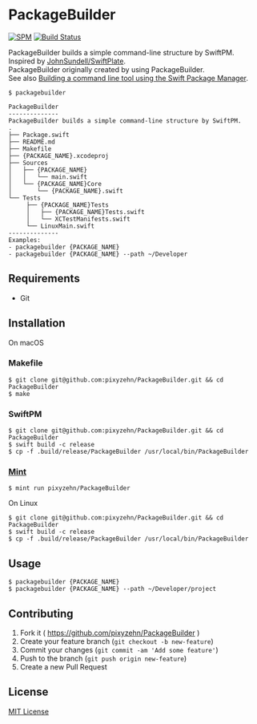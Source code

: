 # PackageBuilder
[![SPM](https://img.shields.io/badge/spm-compatible-brightgreen.svg?style=for-the-badge)](https://github.com/apple/swift-package-manager)
[![Build Status](https://img.shields.io/travis/com/pixyzehn/PackageBuilder/master?style=for-the-badge)](https://travis-ci.com/pixyzehn/PackageBuilder)

PackageBuilder builds a simple command-line structure by SwiftPM. Inspired by [JohnSundell/SwiftPlate](https://github.com/JohnSundell/SwiftPlate).  
PackageBuilder originally created by using PackageBuilder.  
See also [Building a command line tool using the Swift Package Manager](https://www.swiftbysundell.com/posts/building-a-command-line-tool-using-the-swift-package-manager).

```console
$ packagebuilder

PackageBuilder
--------------
PackageBuilder builds a simple command-line structure by SwiftPM.
.
├── Package.swift
├── README.md
├── Makefile
├── {PACKAGE_NAME}.xcodeproj
├── Sources
│   ├── {PACKAGE_NAME}
│   │   └── main.swift
│   └── {PACKAGE_NAME}Core
│       └── {PACKAGE_NAME}.swift
└── Tests
     ├── {PACKAGE_NAME}Tests
     │   ├── {PACKAGE_NAME}Tests.swift
     │   └── XCTestManifests.swift
     └── LinuxMain.swift
--------------
Examples:
- packagebuilder {PACKAGE_NAME}
- packagebuilder {PACKAGE_NAME} --path ~/Developer
```

## Requirements

- Git

## Installation

On macOS

### Makefile

```console
$ git clone git@github.com:pixyzehn/PackageBuilder.git && cd PackageBuilder
$ make
```

### SwiftPM

```console
$ git clone git@github.com:pixyzehn/PackageBuilder.git && cd PackageBuilder
$ swift build -c release
$ cp -f .build/release/PackageBuilder /usr/local/bin/PackageBuilder
```

### [Mint](https://github.com/yonaskolb/mint)
```console
$ mint run pixyzehn/PackageBuilder
```

On Linux

```console
$ git clone git@github.com:pixyzehn/PackageBuilder.git && cd PackageBuilder
$ swift build -c release
$ cp -f .build/release/PackageBuilder /usr/local/bin/PackageBuilder
```

## Usage

```console
$ packagebuilder {PACKAGE_NAME}
$ packagebuilder {PACKAGE_NAME} --path ~/Developer/project
```

## Contributing

1. Fork it ( https://github.com/pixyzehn/PackageBuilder )
2. Create your feature branch (`git checkout -b new-feature`)
3. Commit your changes (`git commit -am 'Add some feature'`)
4. Push to the branch (`git push origin new-feature`)
5. Create a new Pull Request

## License
[MIT License](https://github.com/pixyzehn/PackageBuilder/blob/master/LICENSE)
